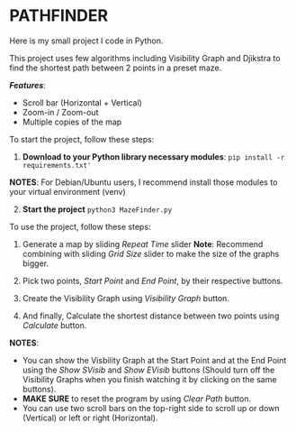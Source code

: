# **PATHFINDER** 

Here is my small project I code in Python. 

This project uses few algorithms including Visibility Graph and Djikstra to find the shortest path between 2 points in a preset maze. 

*__Features__*:
- Scroll bar (Horizontal + Vertical) 
- Zoom-in / Zoom-out
- Multiple copies of the map


To start the project, follow these steps: 

1) **Download to your Python library necessary modules**: 
`pip install -r requirements.txt'` 

**NOTES**: For Debian/Ubuntu users, I recommend install those modules to your virtual environment (venv) 

2) **Start the project** 
`python3 MazeFinder.py` 


To use the project, follow these steps: 

1) Generate a map by sliding _Repeat Time_ slider 
**Note**: Recommend combining with sliding _Grid Size_ slider to make the size of the graphs bigger. 

2) Pick two points, _Start Point_ and _End Point_, by their respective buttons. 

3) Create the Visibility Graph using _Visibility Graph_ button. 

4) And finally, Calculate the shortest distance between two points using _Calculate_ button. 

**NOTES**: 
- You can show the Visbility Graph at the Start Point and at the End Point using the _Show SVisib_ and _Show EVisib_ buttons (Should turn off the Visibility Graphs when you finish watching it by clicking on the same buttons).
- **MAKE SURE** to reset the program by using _Clear Path_ button.
- You can use two scroll bars on the top-right side to scroll up or down (Vertical) or left or right (Horizontal).  
